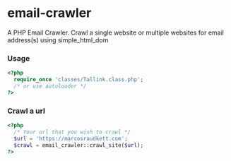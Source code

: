 # email-crawler
A PHP Email Crawler. Crawl a single website or multiple websites for email address(s) using simple_html_dom

### Usage
```php
<?php
  require_once 'classes/Tallink.class.php';
  /* or use autoloader */
?>
```

### Crawl a url
```php
<?php
  /* Your url that you wish to crawl */
  $url = 'https://marcosraudkett.com';
  $crawl = email_crawler::crawl_site($url);
?>
```
